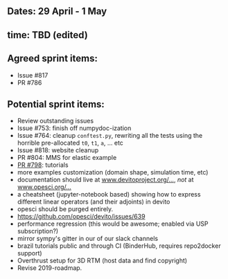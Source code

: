 ## Dates: 29 April - 1 May
## time: TBD (edited) 

## Agreed sprint items:
* Issue #817
* PR #786

## Potential sprint items:
- Review outstanding issues
- Issue #753: finish off numpydoc-ization
- Issue #764: cleanup `conftest.py`, rewriting all the tests using the horrible pre-allocated `t0`, `t1`, `a`, ... etc
- Issue #818: website cleanup
- PR #804: MMS for elastic example
- [PR #798](https://github.com/opesci/devito/pull/798): tutorials
- more examples customization (domain shape, simulation time, etc)
- documentation should live at www.devitoproject.org/…, *not* at www.opesci.org/…
- a cheatsheet (jupyter-notebook based) showing how to express different linear operators (and their adjoints) in devito
- opesci should be purged entirely.
- https://github.com/opesci/devito/issues/639
- performance regression (this would be awesome; enabled via USP subscription?)
- mirror sympy's gitter in our of our slack channels
- brazil tutorials public and through CI (BinderHub, requires repo2docker support)
- Overthrust setup for 3D RTM (host data and find copyright)
- Revise 2019-roadmap.